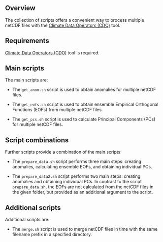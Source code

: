 ## Overview

The collection of scripts offers a convenient way to process multiple netCDF files with the [Climate Data
Operators (CDO)](https://code.mpimet.mpg.de/projects/cdo) tool.

## Requirements

[Climate Data Operators (CDO)](https://code.mpimet.mpg.de/projects/cdo) tool is required.

## Main scripts

The main scripts are:

- The `get_anom.sh` script is used to obtain anomalies for multiple netCDF files.

- The `get_eofs.sh` script is used to obtain ensemble Empirical Orthogonal Functions (EOFs) from multiple netCDF files.

- The `get_pcs.sh` script is used to calculate Principal Components (PCs) for multiple netCDF files.

## Script combinations

Further scripts provide a combination of the main scripts:

- The `prepare_data.sh` script performs three main steps: creating anomalies, calculating ensemble EOFs, and obtaining individual PCs.

- The `prepare_data2.sh` script performs two main steps: creating anomalies and obtaining individual PCs. In contrast to the script `prepare_data.sh`, the EOFs are not calculated from the netCDF files in the given folder, but provided as an additional argument to the script.

## Additional scripts

Additional scripts are:

- The `merge.sh` script is used to merge netCDF files in time with the same filename prefix in a specified directory.
